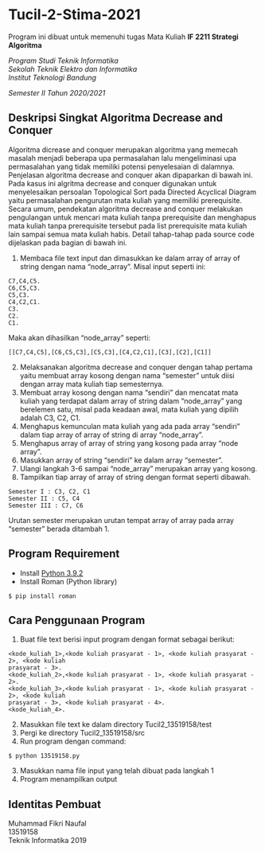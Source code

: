 # Tucil-2-Stima-2021

Program ini dibuat untuk memenuhi tugas Mata Kuliah **IF 2211 Strategi Algoritma** <br />

*Program Studi Teknik Informatika* <br />
*Sekolah Teknik Elektro dan Informatika* <br />
*Institut Teknologi Bandung* <br />

*Semester II Tahun 2020/2021*

## Deskripsi Singkat Algoritma Decrease and Conquer
Algoritma dicrease and conquer merupakan algoritma yang memecah masalah menjadi beberapa upa permasalahan lalu mengeliminasi upa permasalahan yang tidak memiliki potensi penyelesaian di dalamnya. Penjelasan algoritma decrease and conquer akan dipaparkan di bawah ini. Pada kasus ini algritma decrease and conquer digunakan untuk menyelesaikan persoalan Topological Sort pada Directed Acyclical Diagram yaitu permasalahan pengurutan mata kuliah yang memiliki prerequisite. Secara umum, pendekatan algoritma decrease and conquer melakukan pengulangan untuk mencari mata kuliah tanpa prerequisite dan menghapus mata kuliah tanpa prerequisite tersebut pada list prerequisite mata kuliah lain sampai semua mata kuliah habis. Detail tahap-tahap pada source code dijelaskan pada bagian di bawah ini.
1.	Membaca file text input dan dimasukkan ke dalam array of array of string dengan nama “node_array”.
Misal input seperti ini:
```
C7,C4,C5.
C6,C5,C3.
C5,C3.
C4,C2,C1.
C3.
C2.
C1.
```
Maka akan dihasilkan “node_array” seperti:
```
[[C7,C4,C5],[C6,C5,C3],[C5,C3],[C4,C2,C1],[C3],[C2],[C1]]
```
2.	Melaksanakan algoritma decrease and conquer dengan tahap pertama yaitu membuat array kosong dengan nama “semester” untuk diisi dengan array mata kuliah tiap semesternya.
3.	Membuat array kosong dengan nama “sendiri” dan mencatat mata kuliah yang terdapat dalam array of string dalam “node_array” yang berelemen satu, misal pada keadaan awal, mata kuliah yang dipilih adalah C3, C2, C1.
4.	Menghapus kemunculan mata kuliah yang ada pada array “sendiri” dalam tiap array of array of string di array “node_array”.
5.	Menghapus array of array of string yang kosong pada array “node array”.
6.	Masukkan array of string “sendiri” ke dalam array “semester”.
7.	Ulangi langkah 3-6 sampai “node_array” merupakan array yang kosong.
8.	Tampilkan tiap array of array of string dengan format seperti dibawah.
```
Semester I : C3, C2, C1
Semester II : C5, C4
Semester III : C7, C6
```
Urutan semester merupakan urutan tempat array of array pada array “semester” berada ditambah 1.

## Program Requirement
- Install [Python 3.9.2](https://www.python.org/downloads/)
- Install Roman (Python library)
```
$ pip install roman
```

## Cara Penggunaan Program
1. Buat file text berisi input program dengan format sebagai berikut:
```
<kode_kuliah_1>,<kode kuliah prasyarat - 1>, <kode kuliah prasyarat - 2>, <kode kuliah
prasyarat - 3>.
<kode_kuliah_2>,<kode kuliah prasyarat - 1>, <kode kuliah prasyarat - 2>.
<kode_kuliah_3>,<kode kuliah prasyarat - 1>, <kode kuliah prasyarat - 2>, <kode kuliah
prasyarat - 3>, <kode kuliah prasyarat - 4>.
<kode_kuliah_4>.
```
2. Masukkan file text ke dalam directory Tucil2_13519158/test
3. Pergi ke directory Tucil2_13519158/src
4. Run program dengan command:
```
$ python 13519158.py
```
3. Masukkan nama file input yang telah dibuat pada langkah 1
4. Program menampilkan output

## Identitas Pembuat
Muhammad Fikri Naufal <br />
13519158 <br />
Teknik Informatika 2019
